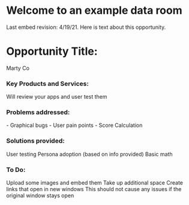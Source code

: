 # Welcome to an example data room
<head>
<html>
<body>
<p>
Last embed revision: 4/19/21. Here is text about this opportunity.</p>

<h1>Opportunity Title:</h1>
<p>Marty Co</p>

<h3>Key Products and Services:</h3>
<p>Will review your apps and user test them</p>

<h3>Problems addressed:</h3>
<p>
- Graphical bugs </n>
- User pain points </n>
- Score Calculation </n>
</p>

<h3>Solutions provided:</h3>
<p>
User testing </n>
Persona adoption (based on info provided) </n>
Basic math </n>
</p>

<h3>To Do:</h3>
<p>Upload some images and embed them </n>
Take up additional space </n>
Create links that open in new windows</n>
  This should not cause any issues if the original window stays open </n>
  </p>



  <link href="https://www.crowdsmartstage.ai/css/embedStyle.css" rel="stylesheet" type="text/css">
  <script
      src="https://www.crowdsmartstage.ai/js/embedScript.js"
      id="crowdsmart-embed-script"
      data-embed-url="https://www.crowdsmartstage.ai/embed/evaluation/logohere/38a8b05e-72d3-11eb-82b2-0ad589fedacf/47c28d76-72d3-11eb-bc0f-0ad589fedacf">
  </script>
